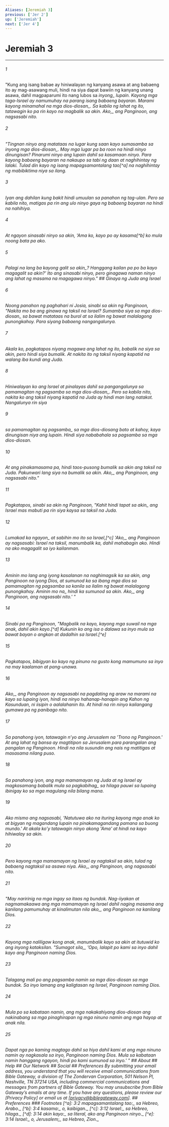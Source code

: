 ```yaml
---
Aliases: [Jeremiah 3]
previous: ['Jer 2']
up: ['Jeremiah']
next: ['Jer 4']
---
```

# Jeremiah 3

***






















###### 1 










"Kung ang isang babae ay hiniwalayan ng kanyang asawa at ang babaeng ito ay mag-asawang muli, hindi na siya dapat bawiin ng kanyang unang asawa, dahil magpaparumi ito nang lubos sa <i class="trans-change">inyong_ lupain. Kayong mga taga-Israel ay namumuhay na parang isang babaeng bayaran. Marami kayong minamahal <i class="trans-change">na mga dios-diosan_. Sa kabila ng lahat ng ito, tatawagin ko pa rin kayo na magbalik sa akin. <i class="trans-change">Ako,_ ang Panginoon, ang nagsasabi nito. 





















###### 2 










"Tingnan ninyo ang matataas na lugar <i class="trans-change">kung saan kayo sumasamba sa inyong mga dios-diosan_. May mga lugar pa ba roon na hindi ninyo dinungisan? Pinarumi ninyo ang lupain dahil sa kasamaan ninyo. Para kayong babaeng bayaran na nakaupo sa tabi ng daan at naghihintay ng lalaki. Tulad din kayo ng isang mapagsamantalang tao[^a] na naghihintay ng mabibiktima niya sa ilang. 





















###### 3 










Iyan ang dahilan kung bakit hindi umuulan sa panahon ng tag-ulan. Pero sa kabila nito, matigas pa rin ang ulo ninyo gaya ng babaeng bayaran na hindi na nahihiya. 





















###### 4 










At ngayon sinasabi ninyo sa akin, 'Ama ko, kayo po ay kasama[^b] ko mula noong bata pa ako. 





















###### 5 










Palagi na lang ba kayong galit <i class="trans-change">sa akin_? Hanggang kailan pa po ba kayo magagalit sa akin?' Ito ang sinasabi ninyo, pero ginagawa naman ninyo ang lahat ng masama na magagawa ninyo." ## Ginaya ng Juda ang Israel 





















###### 6 










Noong panahon ng paghahari ni Josia, sinabi sa akin ng Panginoon, "Nakita mo ba ang ginawa ng taksil na Israel? Sumamba siya <i class="trans-change">sa mga dios-diosan_ sa bawat matataas na burol at sa ilalim ng bawat malalagong punongkahoy. Para siyang babaeng nangangalunya. 





















###### 7 










Akala ko, pagkatapos niyang magawa ang lahat ng ito, babalik na siya sa akin, pero hindi siya bumalik. At nakita ito ng taksil niyang kapatid na walang iba kundi ang Juda. 





















###### 8 










Hiniwalayan ko ang Israel at pinalayas dahil sa pangangalunya <i class="trans-change">sa pamamagitan ng pagsamba sa mga dios-diosan_. Pero sa kabila nito, nakita ko ang taksil niyang kapatid na Juda ay hindi man lang natakot. Nangalunya rin siya 





















###### 9 










<i class="trans-change">sa pamamagitan ng pagsamba_ sa mga dios-diosang bato at kahoy, kaya dinungisan niya ang lupain. Hindi siya nababahala sa pagsamba sa mga dios-diosan. 





















###### 10 










At ang pinakamasama pa, hindi taos-pusong bumalik sa akin ang taksil na Juda. Pakunwari lang siya na bumalik sa akin. <i class="trans-change">Ako,_ ang Panginoon, ang nagsasabi nito." 





















###### 11 










Pagkatapos, sinabi sa akin ng Panginoon, "Kahit hindi tapat <i class="trans-change">sa akin_ ang Israel mas mabuti pa rin siya kaysa sa taksil na Juda. 





















###### 12 










Lumakad ka <i class="trans-change">ngayon_ at sabihin mo ito sa Israel,[^c] '<i class="trans-change">Ako,_ ang Panginoon ay nagsasabi: Israel na taksil, manumbalik ka, dahil mahabagin ako. Hindi na ako magagalit sa iyo kailanman. 





















###### 13 










Aminin mo lang ang iyong kasalanan na naghimagsik ka sa akin, ang Panginoon na iyong Dios, at sumunod ka sa ibang mga dios sa pamamagitan ng pagsamba sa kanila sa ilalim ng bawat malalagong punongkahoy. <i class="trans-change">Aminin mo na_ hindi ka sumunod sa akin. <i class="trans-change">Ako,_ ang Panginoon, ang nagsasabi nito.' " 





















###### 14 










Sinabi pa ng Panginoon, "Magbalik na kayo, kayong mga suwail na mga anak, dahil akin kayo.[^d] Kukunin ko ang isa o dalawa sa inyo mula sa bawat bayan o angkan at dadalhin sa Israel.[^e] 





















###### 15 










Pagkatapos, bibigyan ko kayo ng pinuno na gusto kong mamumuno sa inyo na may kaalaman at pang-unawa. 





















###### 16 










<i class="trans-change">Ako,_ ang Panginoon ay nagsasabi na pagdating ng araw na marami na kayo sa lupaing iyon, hindi na ninyo hahanap-hanapin ang Kahon ng Kasunduan, ni iisipin o aalalahanin ito. At hindi na rin ninyo kailangang gumawa pa ng panibago nito. 





















###### 17 










Sa panahong iyon, tatawagin nʼyo ang Jerusalem na 'Trono ng Panginoon.' At ang lahat ng bansa ay magtitipon sa Jerusalem para parangalan ang pangalan ng Panginoon. Hindi na nila susundin ang nais ng matitigas at masasama nilang puso. 





















###### 18 










Sa panahong iyon, ang mga mamamayan ng Juda at ng Israel ay magkasamang babalik mula <i class="trans-change">sa pagkabihag_ sa hilaga pauwi sa lupaing ibinigay ko sa mga magulang nila bilang mana. 





















###### 19 










Ako mismo ang nagsasabi, 'Natutuwa ako na ituring kayong mga anak ko at bigyan ng magandang lupain na pinakamagandang pamana sa buong mundo.' At akala koʼy tatawagin ninyo akong 'Ama' at hindi na kayo hihiwalay sa akin. 





















###### 20 










Pero kayong mga mamamayan ng Israel ay nagtaksil sa akin, tulad ng babaeng nagtaksil sa asawa niya. <i class="trans-change">Ako,_ ang Panginoon, ang nagsasabi nito. 





















###### 21 










"May naririnig na mga ingay sa itaas ng bundok. Nag-iiyakan at nagmamakaawa ang mga mamamayan ng Israel dahil naging masama ang kanilang pamumuhay at kinalimutan nila <i class="trans-change">ako_, ang Panginoon na kanilang Dios. 





















###### 22 










Kayong mga naliligaw kong anak, manumbalik kayo sa akin at itutuwid ko ang inyong kataksilan. "<i class="trans-change">Sumagot sila,_ 'Opo, lalapit po kami sa inyo dahil kayo ang Panginoon naming Dios. 





















###### 23 










Talagang mali po ang pagsamba namin sa mga dios-diosan sa mga bundok. Sa inyo lamang ang kaligtasan ng Israel, Panginoon naming Dios. 





















###### 24 










Mula po sa kabataan namin, ang mga nakakahiyang dios-diosan ang nakinabang sa mga pinaghirapan ng mga ninuno namin ang mga hayop at anak nila. 





















###### 25 










Dapat nga po kaming magtago dahil sa hiya dahil kami at ang mga ninuno namin ay nagkasala sa inyo, Panginoon naming Dios. Mula sa kabataan namin hanggang ngayon, hindi po kami sumunod sa inyo.' " ## About ## Help ## Our Network ## Social ## Preferences By submitting your email address, you understand that you will receive email communications from Bible Gateway, a division of The Zondervan Corporation, 501 Nelson Pl, Nashville, TN 37214 USA, including commercial communications and messages from partners of Bible Gateway. You may unsubscribe from Bible Gateway&rsquo;s emails at any time. If you have any questions, please review our [Privacy Policy] or email us at [privacy@biblegateway.com]. ## Preferences ### Footnotes [^a]: 3:2 _mapagsamantalang tao_<i class="alternate">:_ sa Hebreo, <i class="alternate">Arabo._ [^b]: 3:4 _kasama_<i class="alternate">:_ o, <i class="alternate">kaibigan._ [^c]: 3:12 _Israel_<i class="alternate">:_ sa Hebreo, <i class="alternate">hilaga._ [^d]: 3:14 _akin kayo_<i class="alternate">:_ sa literal, <i class="alternate">ako ang Panginoon ninyo._ [^e]: 3:14 _Israel_<i class="alternate">:_ o, <i class="alternate">Jerusalem;_ sa Hebreo, <i class="alternate">Zion._
